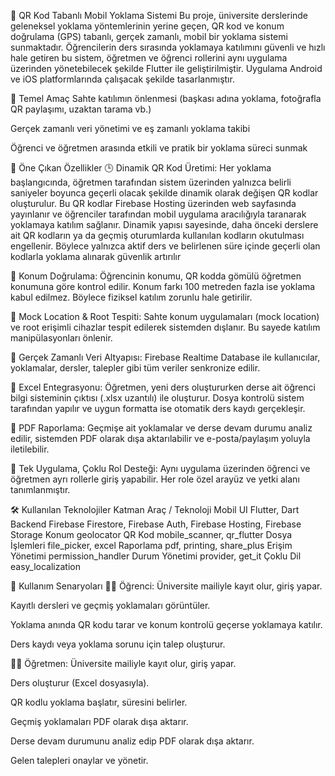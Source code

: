 📱 QR Kod Tabanlı Mobil Yoklama Sistemi
Bu proje, üniversite derslerinde geleneksel yoklama yöntemlerinin yerine geçen, QR kod ve konum doğrulama (GPS) tabanlı, gerçek zamanlı, mobil bir yoklama sistemi sunmaktadır. Öğrencilerin ders sırasında yoklamaya katılımını güvenli ve hızlı hale getiren bu sistem, öğretmen ve öğrenci rollerini aynı uygulama üzerinden yönetebilecek şekilde Flutter ile geliştirilmiştir. Uygulama Android ve iOS platformlarında çalışacak şekilde tasarlanmıştır.

🚀 Temel Amaç
Sahte katılımın önlenmesi (başkası adına yoklama, fotoğrafla QR paylaşımı, uzaktan tarama vb.)

Gerçek zamanlı veri yönetimi ve eş zamanlı yoklama takibi

Öğrenci ve öğretmen arasında etkili ve pratik bir yoklama süreci sunmak

🎯 Öne Çıkan Özellikler
🕒 Dinamik QR Kod Üretimi:
Her yoklama başlangıcında, öğretmen tarafından sistem üzerinden yalnızca belirli saniyeler boyunca geçerli olacak şekilde dinamik olarak değişen QR kodlar oluşturulur. Bu QR kodlar Firebase Hosting üzerinden web sayfasında yayınlanır ve öğrenciler tarafından mobil uygulama aracılığıyla taranarak yoklamaya katılım sağlanır. Dinamik yapısı sayesinde, daha önceki derslere ait QR kodların ya da geçmiş oturumlarda kullanılan kodların okutulması engellenir. Böylece yalnızca aktif ders ve belirlenen süre içinde geçerli olan kodlarla yoklama alınarak güvenlik artırılır

📍 Konum Doğrulama:
Öğrencinin konumu, QR kodda gömülü öğretmen konumuna göre kontrol edilir. Konum farkı 100 metreden fazla ise yoklama kabul edilmez. Böylece fiziksel katılım zorunlu hale getirilir.

🔐 Mock Location & Root Tespiti:
Sahte konum uygulamaları (mock location) ve root erişimli cihazlar tespit edilerek sistemden dışlanır. Bu sayede katılım manipülasyonları önlenir.

📡 Gerçek Zamanlı Veri Altyapısı:
Firebase Realtime Database ile kullanıcılar, yoklamalar, dersler, talepler gibi tüm veriler senkronize edilir.

📂 Excel Entegrasyonu:
Öğretmen, yeni ders oluştururken derse ait öğrenci bilgi sisteminin çıktısı (.xlsx uzantılı) ile oluşturur.  Dosya kontrolü sistem tarafından yapılır ve uygun formatta ise otomatik ders kaydı gerçekleşir.

📄 PDF Raporlama:
Geçmişe ait yoklamalar ve derse devam durumu analiz edilir, sistemden PDF olarak dışa aktarılabilir ve e-posta/paylaşım yoluyla iletilebilir.

📲 Tek Uygulama, Çoklu Rol Desteği:
Aynı uygulama üzerinden öğrenci ve öğretmen ayrı rollerle giriş yapabilir. Her role özel arayüz ve yetki alanı tanımlanmıştır.

🛠️ Kullanılan Teknolojiler
Katman	Araç / Teknoloji
Mobil UI	Flutter, Dart
Backend	Firebase Firestore, Firebase Auth, Firebase Hosting, Firebase Storage
Konum	geolocator
QR Kod	mobile_scanner, qr_flutter
Dosya İşlemleri	file_picker, excel
Raporlama	pdf, printing, share_plus
Erişim Yönetimi	permission_handler
Durum Yönetimi	provider, get_it
Çoklu Dil	easy_localization

👤 Kullanım Senaryoları
🧑‍🎓 Öğrenci:
Üniversite mailiyle kayıt olur, giriş yapar.

Kayıtlı dersleri ve geçmiş yoklamaları görüntüler.

Yoklama anında QR kodu tarar ve konum kontrolü geçerse yoklamaya katılır.

Ders kaydı veya yoklama sorunu için talep oluşturur.

👨‍🏫 Öğretmen:
Üniversite mailiyle kayıt olur, giriş yapar.

Ders oluşturur (Excel dosyasıyla).

QR kodlu yoklama başlatır, süresini belirler.

Geçmiş yoklamaları PDF olarak dışa aktarır.

Derse devam durumunu analiz edip PDF olarak dışa aktarır.

Gelen talepleri onaylar ve yönetir.
